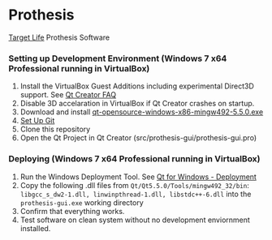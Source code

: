 Prothesis
=========

[Target Life](http://www.targetlife.co.za/) Prothesis Software

### Setting up Development Environment (Windows 7 x64 Professional running in VirtualBox)

1. Install the VirtualBox Guest Additions including experimental Direct3D support. See [Qt Creator FAQ](http://doc.qt.io/qtcreator/creator-faq.html)
2. Disable 3D accelaration in VirtualBox if Qt Creator crashes on startup.
3. Download and install [qt-opensource-windows-x86-mingw492-5.5.0.exe](http://download.qt.io/archive/qt/5.5/5.5.0/)
4. [Set Up Git](https://help.github.com/articles/set-up-git/)
5. Clone this repository
6. Open the Qt Project in Qt Creator (src/prothesis-gui/prothesis-gui.pro)

### Deploying (Windows 7 x64 Professional running in VirtualBox)
1. Run the Windows Deployment Tool. See [Qt for Windows - Deployment](http://doc.qt.io/qt-5/windows-deployment.html)
2. Copy the following .dll files from `Qt/Qt5.5.0/Tools/mingw492_32/bin`: `libgcc_s_dw2-1.dll, linwinpthread-1.dll, libstdc++-6.dll` into the `prothesis-gui.exe` working directory
3. Confirm that everything works.
4. Test software on clean system without no development enviornment installed.
